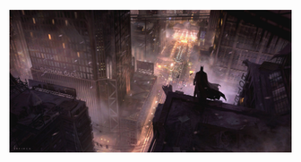 ![image](https://github.com/Stawlker/Stawlker/blob/main/the-dark-knight_juhani-jokinen.jpg?raw=true)
